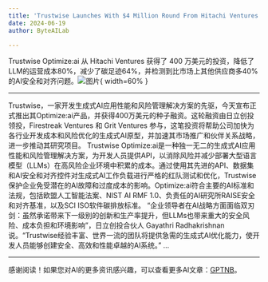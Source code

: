 ```yaml
---
title: 'Trustwise Launches With $4 Million Round From Hitachi Ventures'
date: 2024-06-19
author: ByteAILab

---
```


Trustwise Optimize:ai 从 Hitachi Ventures 获得了 400 万美元的投资，降低了LLM的运营成本80%，减少了碳足迹64%，并检测到比市场上其他供应商多40%的AI安全和对齐问题。![图片](https://ai-techpark.com/wp-content/uploads/2024/06/Trustwise-960x540.jpg){ width=60% }

---

Trustwise，一家开发生成式AI应用性能和风险管理解决方案的先驱，今天宣布正式推出其Optimize:ai产品，并获得400万美元的种子融资。这轮融资由日立创投领投，Firestreak Ventures 和 Grit Ventures 参与，这笔投资将帮助公司加快为各行业开发成本和风险优化的生成式AI原型，并加速其市场推广和伙伴关系战略，进一步推动其研究项目。
Trustwise Optimize:ai是一种独一无二的生成式AI应用性能和风险管理解决方案，为开发人员提供API，以消除风险并减少部署大型语言模型（LLMs）在高风险企业环境中积累的成本。通过使用其先进的API、数据集和AI安全和对齐控件对生成式AI工作负载进行严格的红队测试和优化，Trustwise保护企业免受潜在的AI故障和过度成本的影响。Optimize:ai符合主要的AI标准和法规，包括欧盟人工智能法案、NIST AI RMF 1.0、负责任的AI研究所RAISE安全和对齐基准，以及SCI ISO软件碳排放标准。
“企业领导者在AI战略方面面临双刃剑：虽然承诺带来下一级别的创新和生产率提升，但LLMs也带来重大的安全风险、成本负担和环境影响”，日立创投合伙人 Gayathri Radhakrishnan 说。“Trustwise经验丰富、世界一流的团队将提供急需的生成式AI优化能力，使开发人员能够创建安全、高效和性能卓越的AI系统。”
...

---
感谢阅读！如果您对AI的更多资讯感兴趣，可以查看更多AI文章：[GPTNB](https://gptnb.com)。